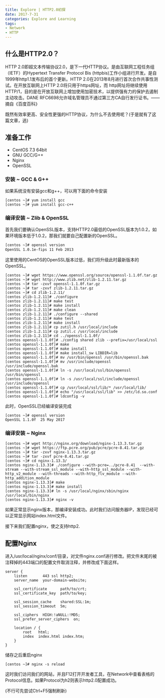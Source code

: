 ```yaml
---
title: Explore | HTTP2.0初探
date: 2017-7-31
categories: Explore and Learning
tags:
- Network
- HTTP
---
```


<!-- more -->

## 什么是HTTP2.0？

HTTP 2.0即超文本传输协议2.0，是下一代HTTP协议。是由互联网工程任务组（IETF）的Hypertext Transfer Protocol Bis (httpbis)工作小组进行开发。是自1999年http1.1发布后的首个更新。HTTP 2.0在2013年8月进行首次合作共事性测试。在开放互联网上HTTP 2.0将只用于https网址，而 http网址将继续使用HTTP/1，目的是在开放互联网上增加使用加密技术，以提供强有力的保护去遏制主动攻击。DANE RFC6698允许域名管理员不通过第三方CA自行发行证书。——摘自《百度百科》

既然有效率更高、安全性更强的HTTP协议，为什么不去使用呢？(于是就有了这篇文章，逃)

## 准备工作

* CentOS 7.3 64bit
* GNU GCC/G++
* Nginx
* OpenSSL

### 安装 ~ GCC & G++

如果系统没有安装gcc和g++，可以用下面的命令安装

```shell
[centos ~]# yum install gcc
[centos ~]# yum install gcc-c++
```

### 编译安装 ~ Zlib & OpenSSL

首先我们要确认OpenSSL版本，支持HTTP2.0最低的OpenSSL版本为1.0.2，如果环境版本低于1.0.2，那我们就要自己配置新的OpenSSL。

```sh
[centos ~]# openssl version
OpenSSL 1.0.1e-fips 11 Feb 2013
```

这里使用的CentOS的OpenSSL版本过低，我们将升级此时最新版本的OpenSSL。

```shell
[centos ~]# wget https://www.openssl.org/source/openssl-1.1.0f.tar.gz
[centos ~]# wget http://www.zlib.net/zlib-1.2.11.tar.gz
[centos ~]# tar -zxvf openssl-1.1.0f.tar.gz
[centos ~]# tar -zxvf zlib-1.2.11.tar.gz
[centos ~]# cd zlib-1.2.11/
[centos zlib-1.2.11]# ./configure
[centos zlib-1.2.11]# make test
[centos zlib-1.2.11]# make install
[centos zlib-1.2.11]# make clean
[centos zlib-1.2.11]# ./configure --shared
[centos zlib-1.2.11]# make test
[centos zlib-1.2.11]# make install
[centos zlib-1.2.11]# cp zutil.h /usr/local/include
[centos zlib-1.2.11]# cp zutil.c /usr/local/include
[centos zlib-1.2.11]# cd ../openssl-1.1.0f/
[centos openssl-1.1.0f]# ./config shared zlib --prefix=/usr/local/ssl
[centos openssl-1.1.0f]# make
[centos openssl-1.1.0f]# make install
[centos openssl-1.1.0f]# make install_sw LIBDIR=lib
[centos openssl-1.1.0f]# mv /usr/bin/openssl /usr/bin/openssl.bak
[centos openssl-1.1.0f]# mv /usr/include/openssl /usr/include/openssl.bak
[centos openssl-1.1.0f]# ln -s /usr/local/ssl/bin/openssl /usr/bin/openssl
[centos openssl-1.1.0f]# ln -s /usr/local/ssl/include/openssl /usr/include/openssl
[centos openssl-1.1.0f]# cp /usr/local/ssl/lib/* /usr/local/lib/
[centos openssl-1.1.0f]# echo "/usr/local/ssl/lib" >> /etc/ld.so.conf
[centos openssl-1.1.0f]# ldconfig -v
```

此时，OpenSSL已经编译安装完成

```shell
[centos ~]# openssl version
OpenSSL 1.1.0f  25 May 2017
```

### 编译安装 ~ Nginx

```shell
[centos ~]# wget http://nginx.org/download/nginx-1.13.3.tar.gz
[centos ~]# wget https://ftp.pcre.org/pub/pcre/pcre-8.41.tar.gz
[centos ~]# tar -zxvf nginx-1.13.3.tar.gz
[centos ~]# tar -zxvf pcre-8.41.tar.gz
[centos ~]# cd nginx-1.13.3/
[centos nginx-1.13.3]# ./configure --with-pcre=../pcre-8.41  --with-stream --with-stream_ssl_module --with-http_ssl_module --with-http_v2_module --with-threads --with-http_flv_module --with-http_addition_module
[centos nginx-1.13.3]# make
[centos nginx-1.13.3]# make install
[centos nginx-1.13.3]# ln -s /usr/local/nginx/sbin/nginx /usr/local/bin/nginx
[centos nginx-1.13.3]# nginx -v
```

如果正常显示nginx版本，那编译安装成功。此时我们访问服务器IP，发现已经可以正常显示网站index.html文件。

接下来我们配置nginx，使之支持http2.

## 配置Nginx

进入/usr/local/nginx/conf/目录，对文件nginx.conf进行修改。把文件末尾的被注释掉的443端口的配置文件取消注释，并修改成下面这样。

```
server {
    listen       443 ssl http2;
    server_name  your-domain-website;

    ssl_certificate      path/to/crt;
    ssl_certificate_key  path/to/key;

    ssl_session_cache    shared:SSL:1m;
    ssl_session_timeout  5m;

    ssl_ciphers  HIGH:!aNULL:!MD5;
    ssl_prefer_server_ciphers  on;

    location / {
        root   html;
        index  index.html index.htm;
    }
}
```

储存之后重启nginx

```shell
[centos ~]# nginx -s reload
```

这时我们访问我们的网站，并且F12打开开发者工具，在Network中查看表格的Protocol信息。如果Protocol为h2则表示http2.0配置成功。

(不行可先尝试Ctrl+F5强制刷新)
